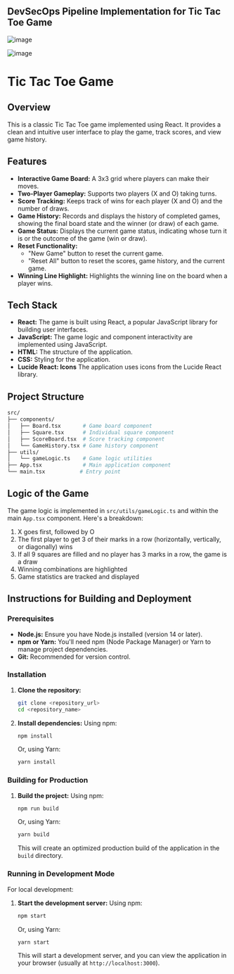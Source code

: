 ## DevSecOps Pipeline Implementation for Tic Tac Toe Game

![image](https://github.com/user-attachments/assets/4a0e021a-efdc-47d4-816c-253f8936aa49)


![image](https://github.com/user-attachments/assets/a1cf85e7-d8ad-4fca-9900-6dffd657990c)

# Tic Tac Toe Game

## Overview

This is a classic Tic Tac Toe game implemented using React.  It provides a clean and intuitive user interface to play the game, track scores, and view game history.

## Features

* **Interactive Game Board:** A 3x3 grid where players can make their moves.
* **Two-Player Gameplay:** Supports two players (X and O) taking turns.
* **Score Tracking:** Keeps track of wins for each player (X and O) and the number of draws.
* **Game History:** Records and displays the history of completed games, showing the final board state and the winner (or draw) of each game.
* **Game Status:** Displays the current game status, indicating whose turn it is or the outcome of the game (win or draw).
* **Reset Functionality:**
    * "New Game" button to reset the current game.
    * "Reset All" button to reset the scores, game history, and the current game.
* **Winning Line Highlight:** Highlights the winning line on the board when a player wins.

## Tech Stack

* **React:** The game is built using React, a popular JavaScript library for building user interfaces.
* **JavaScript:** The game logic and component interactivity are implemented using JavaScript.
* **HTML:** The structure of the application.
* **CSS:** Styling for the application.
* **Lucide React: Icons** The application uses icons from the Lucide React library.

## Project Structure
```bash
src/
├── components/
│   ├── Board.tsx       # Game board component
│   ├── Square.tsx      # Individual square component
│   ├── ScoreBoard.tsx  # Score tracking component
│   └── GameHistory.tsx # Game history component
├── utils/
│   └── gameLogic.ts    # Game logic utilities
├── App.tsx             # Main application component
└── main.tsx           # Entry point 
```

## Logic of the Game

The game logic is implemented in `src/utils/gameLogic.ts` and within the main `App.tsx` component. Here's a breakdown:

1. X goes first, followed by O
2. The first player to get 3 of their marks in a row (horizontally, vertically, or diagonally) wins
3. If all 9 squares are filled and no player has 3 marks in a row, the game is a draw
4. Winning combinations are highlighted
5. Game statistics are tracked and displayed

## Instructions for Building and Deployment

### Prerequisites

* **Node.js:** Ensure you have Node.js installed (version 14 or later).
* **npm or Yarn:** You'll need npm (Node Package Manager) or Yarn to manage project dependencies.
* **Git:** Recommended for version control.

### Installation

1.  **Clone the repository:**
    ```bash
    git clone <repository_url>
    cd <repository_name>
    ```

2.  **Install dependencies:**
    Using npm:
    ```bash
    npm install
    ```
    Or, using Yarn:
    ```bash
    yarn install
    ```

### Building for Production

1.  **Build the project:**
    Using npm:
    ```bash
    npm run build
    ```
    Or, using Yarn:
    ```bash
    yarn build
    ```
    This will create an optimized production build of the application in the `build` directory.


### Running in Development Mode

For local development:

1.  **Start the development server:**
    Using npm:
    ```bash
    npm start
    ```
    Or, using Yarn:
    ```bash
    yarn start
    ```

    This will start a development server, and you can view the application in your browser (usually at `http://localhost:3000`).


